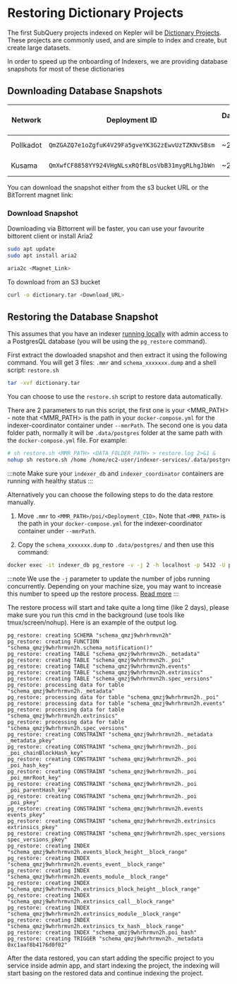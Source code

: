 # Restoring Dictionary Projects

The first SubQuery projects indexed on Kepler will be [Dictionary Projects](../../../academy/tutorials_examples/dictionary.md). These projects are commonly used, and are simple to index and create, but create large datasets.

In order to speed up the onboarding of Indexers, we are providing database snapshots for most of these dictionaries

## Downloading Database Snapshots

| Network   | Deployment ID                                    | Database Size | S3 Bucket URL                                                                                      | BT Magnet Link | SHA256                                                             |
| --------- | ------------------------------------------------ | ------------- | -------------------------------------------------------------------------------------------------- | -------------- | ------------------------------------------------------------------ |
| Pollkadot | `QmZGAZQ7e1oZgfuK4V29Fa5gveYK3G2zEwvUzTZKNvSBsm` | ~220GB        | [S3 URL](https://kepler-dictionary-projects.s3.ap-southeast-2.amazonaws.com/polkadot/polkadot.tar) | TBC            | `7a069913a7062a66b90956fc03b272635297dbd511bb961ddd2e3bbe65862088` |
| Kusama    | `QmXwfCF8858YY924VHgNLsxRQfBLosVbB31mygRLhgJbWn` | ~260GB        | [S3 URL](https://kepler-dictionary-projects.s3.ap-southeast-2.amazonaws.com/kusama/kusama.tar)     | TBC            | `87af0393ecd763c10a42cce02d22268b79baf9a6131bde1955b3f7d90c9694ab` |

You can download the snapshot either from the s3 bucket URL or the BitTorrent magnet link:

### Download Snapshot

Downloading via Bittorrent will be faster, you can use your favourite bittorent client or install Aria2

```bash
sudo apt update
sudo apt install aria2

aria2c <Magnet_Link>
```

To download from an S3 bucket

```bash
curl -o dictionary.tar <Download_URL>
```

## Restoring the Database Snapshot

This assumes that you have an indexer [running locally](../../../run_publish/run.md) with admin access to a PostgresQL database (you will be using the `pg_restore` command).

First extract the dowloaded snapshot and then extract it using the following command. You will get 3 files: `.mmr` and `schema_xxxxxxx.dump` and a shell script: `restore.sh`

```bash
tar -xvf dictionary.tar
```

You can choose to use the `restore.sh` script to restore data automatically.

There are 2 parameters to run this script, the first one is your <MMR_PATH> - note that <MMR_PATH> is the path in your `docker-compose.yml` for the indexer-coordinator container under `--mmrPath`. The second one is you data folder path, normally it will be `.data/postgres` folder at the same path with the `docker-compose.yml` file. For example:

```bash
# sh restore.sh <MMR_PATH> <DATA_FOLDER_PATH> > restore.log 2>&1 &
nohup sh restore.sh /home /home/ec2-user/indexer-services/.data/postgres/ > restore.log 2>&1 &
```

:::note
Make sure your `indexer_db` and `indexer_coordinator` containers are running with healthy status
:::

Alternatively you can choose the following steps to do the data restore manually.

1. Move `.mmr` to `<MMR_PATH>/poi/<Deployment_CID>`. Note that `<MMR_PATH>` is the path in your `docker-compose.yml` for the indexer-coordinator container under `--mmrPath`.

2. Copy the `schema_xxxxxxx.dump` to `.data/postgres/` and then use this command:

```bash
docker exec -it indexer_db pg_restore -v -j 2 -h localhost -p 5432 -U postgres -d postgres /var/lib/postgresql/data/schema_xxxxxxx.dump > restore.log 2>&1 &
```

:::note
We use the `-j` parameter to update the number of jobs running concurrently. Depending on your machine size, you may want to increase this number to speed up the restore process. [Read more](https://www.postgresql.org/docs/current/app-pgrestore.html)
:::

The restore process will start and take quite a long time (like 2 days), please make sure you run this cmd in the background (use tools like tmux/screen/nohup). Here is an example of the output log.

```
pg_restore: creating SCHEMA "schema_qmzj9whrhrmvn2h"
pg_restore: creating FUNCTION "schema_qmzj9whrhrmvn2h.schema_notification()"
pg_restore: creating TABLE "schema_qmzj9whrhrmvn2h._metadata"
pg_restore: creating TABLE "schema_qmzj9whrhrmvn2h._poi"
pg_restore: creating TABLE "schema_qmzj9whrhrmvn2h.events"
pg_restore: creating TABLE "schema_qmzj9whrhrmvn2h.extrinsics"
pg_restore: creating TABLE "schema_qmzj9whrhrmvn2h.spec_versions"
pg_restore: processing data for table "schema_qmzj9whrhrmvn2h._metadata"
pg_restore: processing data for table "schema_qmzj9whrhrmvn2h._poi"
pg_restore: processing data for table "schema_qmzj9whrhrmvn2h.events"
pg_restore: processing data for table "schema_qmzj9whrhrmvn2h.extrinsics"
pg_restore: processing data for table "schema_qmzj9whrhrmvn2h.spec_versions"
pg_restore: creating CONSTRAINT "schema_qmzj9whrhrmvn2h._metadata _metadata_pkey"
pg_restore: creating CONSTRAINT "schema_qmzj9whrhrmvn2h._poi _poi_chainBlockHash_key"
pg_restore: creating CONSTRAINT "schema_qmzj9whrhrmvn2h._poi _poi_hash_key"
pg_restore: creating CONSTRAINT "schema_qmzj9whrhrmvn2h._poi _poi_mmrRoot_key"
pg_restore: creating CONSTRAINT "schema_qmzj9whrhrmvn2h._poi _poi_parentHash_key"
pg_restore: creating CONSTRAINT "schema_qmzj9whrhrmvn2h._poi _poi_pkey"
pg_restore: creating CONSTRAINT "schema_qmzj9whrhrmvn2h.events events_pkey"
pg_restore: creating CONSTRAINT "schema_qmzj9whrhrmvn2h.extrinsics extrinsics_pkey"
pg_restore: creating CONSTRAINT "schema_qmzj9whrhrmvn2h.spec_versions spec_versions_pkey"
pg_restore: creating INDEX "schema_qmzj9whrhrmvn2h.events_block_height__block_range"
pg_restore: creating INDEX "schema_qmzj9whrhrmvn2h.events_event__block_range"
pg_restore: creating INDEX "schema_qmzj9whrhrmvn2h.events_module__block_range"
pg_restore: creating INDEX "schema_qmzj9whrhrmvn2h.extrinsics_block_height__block_range"
pg_restore: creating INDEX "schema_qmzj9whrhrmvn2h.extrinsics_call__block_range"
pg_restore: creating INDEX "schema_qmzj9whrhrmvn2h.extrinsics_module__block_range"
pg_restore: creating INDEX "schema_qmzj9whrhrmvn2h.extrinsics_tx_hash__block_range"
pg_restore: creating INDEX "schema_qmzj9whrhrmvn2h.poi_hash"
pg_restore: creating TRIGGER "schema_qmzj9whrhrmvn2h._metadata 0xc1aaf8b4176d0f02"
```

After the data restored, you can start adding the specific project to you service inside admin app, and start indexing the project, the indexing will start basing on the restored data and continue indexing the project.
